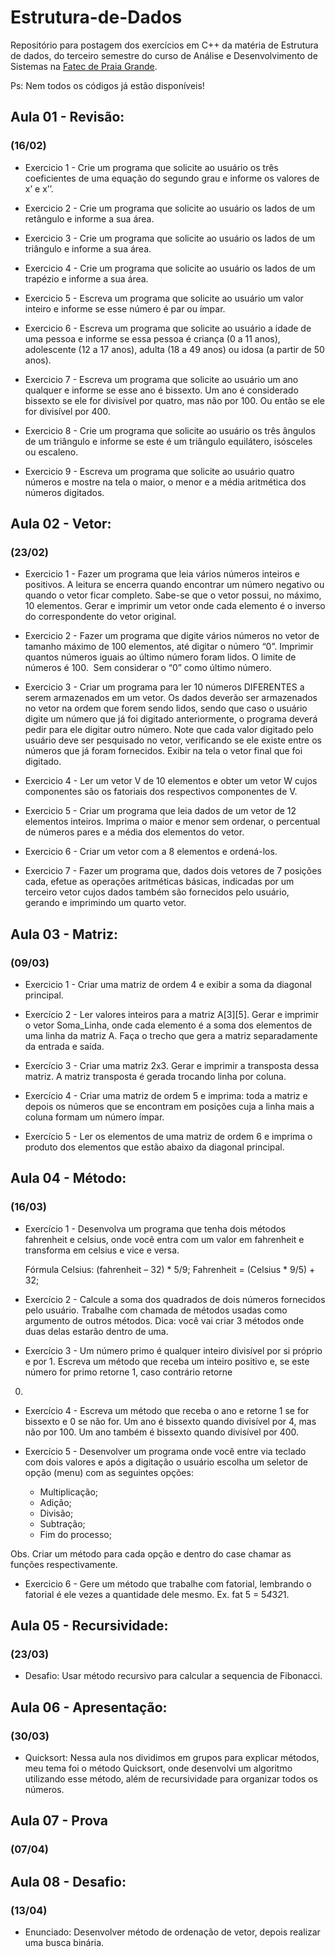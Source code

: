 # Estrutura-de-Dados
Repositório para postagem dos exercícios em C++ da matéria de Estrutura de dados, do terceiro semestre do curso de Análise e Desenvolvimento de Sistemas na [Fatec de Praia Grande](www.fatecpg.edu.br).

Ps: Nem todos os códigos já estão disponíveis!

## Aula 01 - Revisão:
### (16/02)

- Exercicio 1 - Crie um programa que solicite ao usuário os três coeficientes de uma equação do segundo grau e informe os valores de x’ e x’’. 

- Exercicio 2 - Crie um programa que solicite ao usuário os lados de um retângulo e informe a sua área.   

- Exercicio 3 - Crie um programa que solicite ao usuário os lados de um triângulo e informe a sua área.  

- Exercicio 4 - Crie um programa que solicite ao usuário os lados de um trapézio e informe a sua área.  

- Exercicio 5 - Escreva um programa que solicite ao usuário um valor inteiro e informe se esse número é par ou ímpar.  

- Exercicio 6 - Escreva um programa que solicite ao usuário a idade de uma pessoa e informe se essa pessoa é criança (0 a 11 anos), adolescente (12 a 17 anos), adulta (18 a 49 anos) ou idosa (a partir de 50 anos).  

- Exercicio 7 - Escreva um programa que solicite ao usuário um ano qualquer e informe se esse ano é bissexto. Um ano é considerado bissexto se ele for divisível por quatro, mas não por 100. Ou então se ele for divisível por 400.  

- Exercicio 8 - Crie um programa que solicite ao usuário os três ângulos de um triângulo e informe se este é um triângulo equilátero, isósceles ou escaleno. 

- Exercicio 9 - Escreva um programa que solicite ao usuário quatro números e mostre na tela o maior, o menor e a média aritmética dos números digitados. 

## Aula 02 - Vetor:
### (23/02)

- Exercicio 1 - Fazer um programa que leia vários números inteiros e positivos. A leitura se encerra quando encontrar um número negativo ou quando o vetor ficar completo. Sabe-se que o vetor possui, no máximo, 10 elementos. Gerar e imprimir um vetor onde cada elemento é o inverso do correspondente do vetor original. 

- Exercicio 2 - Fazer um programa que digite vários números no vetor de tamanho máximo de 100 elementos, até digitar o número “0”. Imprimir quantos números iguais ao último número foram lidos. O limite de números é 100.  Sem considerar o “0” como último número.

- Exercicio 3 - Criar um programa para ler 10 números DIFERENTES a serem armazenados em um vetor. Os dados deverão ser armazenados no vetor na ordem que forem sendo lidos, sendo que caso o usuário digite um número que já foi digitado anteriormente, o programa deverá pedir para ele digitar outro número. Note que cada valor digitado pelo usuário deve ser pesquisado no vetor, verificando se ele existe entre os números que já foram fornecidos. Exibir na tela o vetor final que foi digitado. 

- Exercicio 4 - Ler um vetor V de 10 elementos e obter um vetor W cujos componentes são os fatoriais dos respectivos componentes de V.

- Exercicio 5 - Criar um programa que leia dados de um vetor de 12 elementos inteiros. Imprima o maior e menor sem ordenar, o percentual de números pares e a média dos elementos do vetor.

- Exercicio 6 - Criar um vetor com a 8 elementos e ordená-los.

- Exercicio 7 - Fazer um programa que, dados dois vetores de 7 posições cada, efetue as operações aritméticas básicas, indicadas por um terceiro vetor cujos dados também são fornecidos pelo usuário, gerando e imprimindo um quarto vetor.

## Aula 03 - Matriz:
### (09/03)

- Exercicio 1 - Criar uma matriz de ordem 4 e exibir a soma da 
diagonal principal.

- Exercício 2 - Ler valores inteiros para a matriz A[3][5]. Gerar e 
imprimir o vetor Soma_Linha, onde cada elemento é a 
soma dos elementos de uma linha da matriz A. Faça o 
trecho que gera a matriz separadamente da entrada e 
saída.

- Exercício 3 - Criar uma matriz 2x3. Gerar e imprimir a transposta 
dessa matriz. A matriz transposta é gerada trocando linha 
por coluna.

- Exercício 4 - Criar uma matriz de ordem 5 e imprima: toda a matriz 
e depois os números que se encontram em posições cuja 
a linha mais a coluna formam um número ímpar.

- Exercício 5 - Ler os elementos de uma matriz de ordem 6 e 
imprima o produto dos elementos que estão abaixo da 
diagonal principal.

## Aula 04 - Método:
### (16/03)

- Exercício 1 - Desenvolva um programa que tenha dois métodos fahrenheit e celsius, onde você entra com um valor em fahrenheit e transforma em celsius e vice e versa.

  Fórmula Celsius: (fahrenheit – 32) * 5/9;
  Fahrenheit = (Celsius * 9/5) + 32;

- Exercício 2 - Calcule a soma dos quadrados de dois números fornecidos pelo usuário. Trabalhe com chamada de métodos usadas como argumento de outros métodos.
Dica: você vai criar 3 métodos onde duas delas estarão dentro de uma.
    
- Exercício 3 -
Um número primo é qualquer inteiro divisível por si próprio e por 1. Escreva um método
que receba um inteiro positivo e, se este número for primo retorne 1, caso contrário retorne 
0.

- Exercício 4 - Escreva um método que receba o ano e retorne 1 se for bissexto e 0 se não for. Um ano é bissexto quando divisível por 4, mas não por 100. Um ano também é bissexto quando divisível por 400.

- Exercício 5 - Desenvolver um programa onde você entre via teclado com dois valores e após a 
digitação o usuário escolha um seletor de opção (menu) com as seguintes opções:

    - Multiplicação;
    - Adição;
    - Divisão;
    - Subtração;
    - Fim do processo;
    
Obs. Criar um método para cada opção e dentro do case chamar as funções respectivamente.

- Exercicio 6 - Gere um método que trabalhe com fatorial, lembrando o fatorial é ele vezes a quantidade dele mesmo. Ex. fat 5 = 5*4*3*2*1.

## Aula 05 - Recursividade:
### (23/03)

- Desafio: Usar método recursivo para calcular a sequencia de Fibonacci.

## Aula 06 - Apresentação:
### (30/03)

- Quicksort: Nessa aula nos dividimos em grupos para explicar métodos, meu tema foi o método Quicksort, onde desenvolvi um algoritmo utilizando esse método, além de recursividade para organizar todos os números.

## Aula 07 - Prova
### (07/04)

## Aula 08 - Desafio:
### (13/04)

- Enunciado: Desenvolver método de ordenação de vetor, depois realizar uma busca binária.
